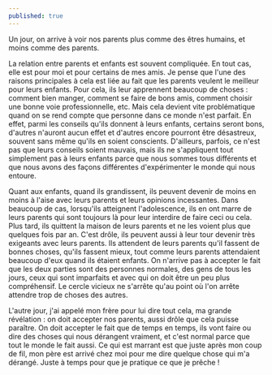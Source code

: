 ```yaml
---
published: true
---
```

Un jour, on arrive à voir nos parents plus comme des êtres humains, et moins comme des parents.

La relation entre parents et enfants est souvent compliquée. En tout cas, elle est pour moi et pour certains de mes amis. Je pense que l'une des raisons principales à cela est liée au fait que les parents veulent le meilleur pour leurs enfants. Pour cela, ils leur apprennent beaucoup de choses : comment bien manger, comment se faire de bons amis, comment choisir une bonne voie professionnelle, etc. Mais cela devient vite problématique quand on se rend compte que personne dans ce monde n'est parfait. En effet, parmi les conseils qu'ils donnent à leurs enfants, certains seront bons, d'autres n'auront aucun effet et d'autres encore pourront être désastreux, souvent sans même qu'ils en soient conscients. D'ailleurs, parfois, ce n'est pas que leurs conseils soient mauvais, mais ils ne s'appliquent tout simplement pas à leurs enfants parce que nous sommes tous différents et que nous avons des façons différentes d'expérimenter le monde qui nous entoure.

Quant aux enfants, quand ils grandissent, ils peuvent devenir de moins en moins à l'aise avec leurs parents et leurs opinions incessantes. Dans beaucoup de cas, lorsqu'ils atteignent l'adolescence, ils en ont marre de leurs parents qui sont toujours là pour leur interdire de faire ceci ou cela. Plus tard, ils quittent la maison de leurs parents et ne les voient plus que quelques fois par an. C'est drôle, ils peuvent aussi à leur tour devenir très exigeants avec leurs parents. Ils attendent de leurs parents qu'il fassent de bonnes choses, qu'ils fassent mieux, tout comme leurs parents attendaient beaucoup d'eux quand ils étaient enfants. On n'arrive pas à accepter le fait que les deux parties sont des personnes normales, des gens de tous les jours, ceux qui sont imparfaits et avec qui on doit être un peu plus compréhensif. Le cercle vicieux ne s'arrête qu'au point où l'on arrête attendre trop de choses des autres.

L'autre jour, j'ai appelé mon frère pour lui dire tout cela, ma grande révélation : on doit accepter nos parents, aussi drôle que cela puisse paraître. On doit accepter le fait que de temps en temps, ils vont faire ou dire des choses qui nous dérangent vraiment, et c'est normal parce que tout le monde le fait aussi. Ce qui est marrant est que juste après mon coup de fil, mon père est arrivé chez moi pour me dire quelque chose qui m'a dérangé. Juste à temps pour que je pratique ce que je prêche !
